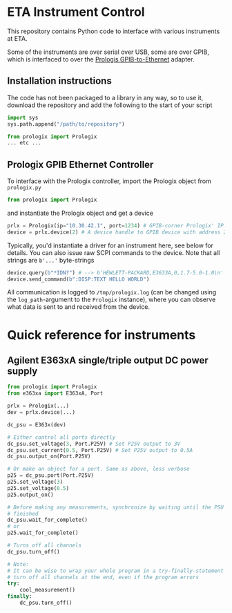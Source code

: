 # ETA Instrument Control

This repository contains Python code to interface with various instruments at ETA.

Some of the instruments are over serial over USB, some are over GPIB, which is
interfaced to over the [Prologis GPIB-to-Ethernet](https://prologix.biz/product/gpib-ethernet-controller)
adapter.

## Installation instructions

The code has not been packaged to a library in any way, so to use it, download the repository and
add the following to the start of your script

```py
import sys
sys.path.append("/path/to/repository")

from prologix import Prologix
... etc ...
```


## Prologix GPIB Ethernet Controller

To interface with the Prologix controller, import the Prologix object from `prologix.py`

```py
from prologix import Prologix
```

and instantiate the Prologix object and get a device

```py
prlx = Prologix(ip="10.30.42.1", port=1234) # GPIB-corner Prologix' IP
device = prlx.device(2) # A device handle to GPIB device with address 2
```

Typically, you'd instantiate a driver for an instrument here, see below for
details. You can also issue raw SCPI commands to the device. Note that all
strings are `b'...'` byte-strings

```py
device.query(b"*IDN?") # --> b'HEWLETT-PACKARD,E3633A,0,1.7-5.0-1.0\n'
device.send_command(b":DISP:TEXT HELLO WORLD")
```

All communication is logged to `/tmp/prologix.log` (can be changed using the
`log_path`-argument to the `Prologix` instance), where you can observe what data
is sent to and received from the device.

# Quick reference for instruments

## Agilent E363xA single/triple output DC power supply

```py
from prologix import Prologix
from e363xa import E363xA, Port

prlx = Prologix(...)
dev = prlx.device(...)

dc_psu = E363x(dev)

# Either control all ports directly
dc_psu.set_voltage(3, Port.P25V) # Set P25V output to 3V
dc_psu.set_current(0.5, Port.P25V) # Set P25V output to 0.5A
dc_psu.output_on(Port.P25V)

# Or make an object for a port. Same as above, less verbose
p25 = dc_psu.port(Port.P25V)
p25.set_voltage(3)
p25.set_voltage(0.5)
p25.output_on()

# Before making any measurements, synchronize by waiting until the PSU has
# finished
dc_psu.wait_for_complete()
# or
p25.wait_for_complete()

# Turns off all channels
dc_psu.turn_off()

# Note:
# It can be wise to wrap your whole program in a try-finally-statement to
# turn off all channels at the end, even if the program errors
try:
    cool_measurement()
finally:
    dc_psu.turn_off()
```
